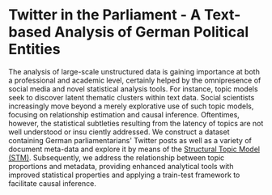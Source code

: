# Twitter in the Parliament - A Text-based Analysis of German Political Entities

The analysis of large-scale unstructured data is gaining importance at both a professional and academic level, certainly helped by the omnipresence of social media and novel statistical analysis tools. For instance, topic models seek to discover latent thematic clusters within text data. Social scientists increasingly move beyond a merely explorative use of such topic models, focusing on relationship estimation and causal inference. Oftentimes, however, the statistical subtleties resulting from the latency of topics are not well understood or insu ciently addressed. We construct a dataset containing German parliamentarians' Twitter posts as well as a variety of document meta-data and explore it by means of the [Structural Topic Model (STM)](https://www.structuraltopicmodel.com/). Subsequently, we address the relationship between topic proportions and metadata, providing enhanced analytical tools with improved statistical properties and applying a train-test framework to facilitate causal inference.
